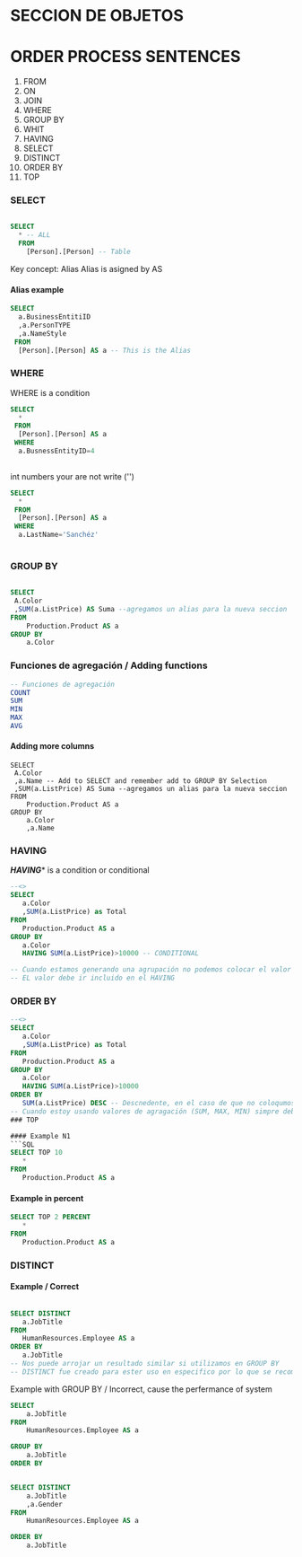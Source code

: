 <h1> SECCION DE OBJETOS <h1/>
	
# ORDER PROCESS SENTENCES

1. FROM
2. ON
3. JOIN
4. WHERE
5. GROUP BY
6. WHIT
7. HAVING 
8. SELECT
9. DISTINCT
10. ORDER BY
11. TOP

### SELECT
```SQL

SELECT
  * -- ALL
  FROM
    [Person].[Person] -- Table

```

Key concept: Alias
Alias is asigned by AS

#### Alias example
```SQL
SELECT
  a.BusinessEntitiID
  ,a.PersonTYPE 
  ,a.NameStyle
 FROM 
  [Person].[Person] AS a -- This is the Alias

```
### WHERE
WHERE is a condition

```SQL
SELECT
  *
 FROM
  [Person].[Person] AS a
 WHERE 
  a.BusnessEntityID=4
  
```
int numbers your are not write ('')

```SQL
SELECT
  *
 FROM
  [Person].[Person] AS a
 WHERE 
  a.LastName='Sanchéz'
  
```
### GROUP BY
```SQL

SELECT 
 A.Color
 ,SUM(a.ListPrice) AS Suma --agregamos un alias para la nueva seccion
FROM
	Production.Product AS a
GROUP BY
	a.Color

```
### Funciones de agregación / Adding functions
```SQL
-- Funciones de agregación 
COUNT 
SUM
MIN
MAX 
AVG
```

#### Adding more columns
```
SELECT 
 A.Color
 ,a.Name -- Add to SELECT and remember add to GROUP BY Selection
 ,SUM(a.ListPrice) AS Suma --agregamos un alias para la nueva seccion
FROM
	Production.Product AS a
GROUP BY
	a.Color
	,a.Name 
```
### HAVING
***HAVING**** is a condition or conditional
 ```SQL
--<>
SELECT
	a.Color
	,SUM(a.ListPrice) as Total
FROM 
	Production.Product AS a
GROUP BY
	a.Color
	HAVING SUM(a.ListPrice)>10000 -- CONDITIONAL

-- Cuando estamos generando una agrupación no podemos colocar el valor en el WHERE.
-- EL valor debe ir incluido en el HAVING

```
### ORDER BY
 ```SQL
--<>
SELECT
	a.Color
	,SUM(a.ListPrice) as Total
FROM 
	Production.Product AS a
GROUP BY
	a.Color
	HAVING SUM(a.ListPrice)>10000
ORDER BY
	SUM(a.ListPrice) DESC -- Descnedente, en el caso de que no coloqumos nada lo toma por default ascedente.
-- Cuando estoy usando valores de agragación (SUM, MAX, MIN) simpre debere llevar todo el valor por medio de la agregacion.
### TOP
 
 #### Example N1
 ```SQL
SELECT TOP 10
	*
FROM
	Production.Product AS a

```
#### Example in percent
 ```SQL
SELECT TOP 2 PERCENT
	*
FROM
	Production.Product AS a

```

 ### DISTINCT

 #### Example / Correct
 ```SQL

SELECT DISTINCT
	a.JobTitle
FROM
	HumanResources.Employee AS a
ORDER BY
	a.JobTitle	
-- Nos puede arrojar un resultado similar si utilizamos en GROUP BY
-- DISTINCT fue creado para ester uso en especifico por lo que se recomienda utilizarlo

```
 
 Example with GROUP BY / Incorrect, cause the perfermance of system

```SQL
SELECT 
	a.JobTitle
FROM
	HumanResources.Employee AS a

GROUP BY 
	a.JobTitle
ORDER BY

```

```SQL

SELECT DISTINCT
	a.JobTitle
	,a.Gender
FROM
	HumanResources.Employee AS a

ORDER BY
	a.JobTitle	


```


 
 

